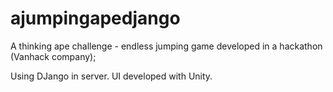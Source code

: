 # ajumpingapedjango
A thinking ape challenge - endless jumping game developed in a hackathon (Vanhack company);

Using DJango in server. UI developed with Unity.
